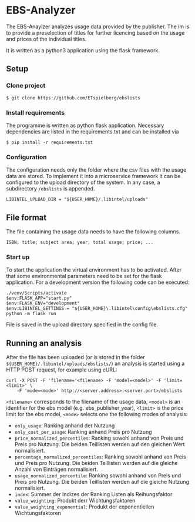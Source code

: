 # EBS-Analyzer

The EBS-Anaylzer analyzes usage data provided by the publisher.
The im is to provide a preselection of titles for further licencing based on the usage and prices of the individual titles.

It is written as a python3 application using the flask framework.

## Setup

### Clone project

```
$ git clone https://github.com/ETspielberg/ebslists
```


### Install requirements

The programme is written as python flask application. 
Necessary dependencies are listed in the requirements.txt and can be installed via

```
$ pip install -r requirements.txt
```

### Configuration

The configuration needs only the folder where the csv files with the usage data are stored.
To implement it into a microservice framework it can be configured to the upload directory of the system.
In any case, a subdirectory `/ebslists` is appended.

```
LIBINTEL_UPLOAD_DIR = "${USER_HOME}/.libintel/uploads"
```

## File format

The file containing the usage data needs to have the following columns.

```
ISBN; title; subject area; year; total usage; price; ...
```

### Start up

To start the application the virtual environment has to be activated.
After that some environmental parameters need to be set for the flask application.
For a development version the following code can be executed: 

```
./venv/Scripts/activate
$env:FLASK_APP="start.py"
$env:FLASK_ENV="development"
$env:LIBINTEL_SETTINGS = "${USER_HOME}\.libintel\config\ebslists.cfg"
python -m flask run
```

File is saved in the upload directory specified in the config file.

## Running an analysis

After the file has been uploaded (or is stored in the folder `${USER_HOME}/.libintel/uploads/ebslists/`)
an analysis is started using a HTTP POST request, for example using cURL:

```
curl -X POST -F 'filename='<filename> -F 'model=<model>' -F 'limit=<limit>' \
    -F 'mode=<mode>' http://<server.address>:<server.port>/ebslists
```
`<filename>` corresponds to the filename of the usage data, `<model>` is an identifier for the ebs model (e.g. ebs_publisher_year),
 `<limit>` is the price limit for the ebs model, `<mode>` selects one the following modes of analysis:
 
* `only_usage`: Ranking anhand der Nutzung
* `only_cost_per_usage`: Ranking anhand Preis pro Nutzung
* `price_normalized_percentiles`: Ranking sowohl anhand von Preis und Preis pro Nutzung. Die beiden Teillisten werden auf den gleichen Wert normalisiert.
* `percentage_normalized_percentiles`: Ranking sowohl anhand von Preis und Preis pro Nutzung. Die beiden Teillisten werden auf die gleiche Anzahl von Einträgen normalisiert.
* `usage_normalized_percentile`: Ranking sowohl anhand von Preis und Preis pro Nutzung. Die beiden Teillisten werden auf die gleiche Nutzung normalisiert.
* `index`: Summer der Indizes der Ranking Listen als Reihungsfaktor
* `value_weighting`: Produkt derr Wichtungsfaktoren
* `value_weighting_exponential`: Produkt der exponentiellen Wichtungsfaktoren

